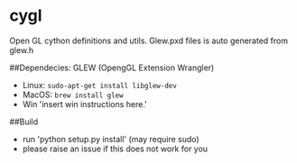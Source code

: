 cygl
====

Open GL cython definitions and utils. Glew.pxd files is auto generated from glew.h

##Dependecies:
GLEW (OpengGL Extension Wrangler)
* Linux: `sudo-apt-get install libglew-dev`
* MacOS: `brew install glew`
* Win 'insert win instructions here.'

##Build
* run 'python setup.py install' (may require sudo)
* please raise an issue if this does not work for you

